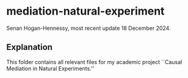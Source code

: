 # mediation-natural-experiment

Senan Hogan-Hennessy, most recent update 18 December 2024.

## Explanation

This folder contains all relevant files for my academic project ``Causal Mediation in Natural Experiments.''
